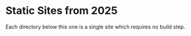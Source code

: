 # Static Sites from 2025

Each directory below this one is a single site which requires no build step. 
